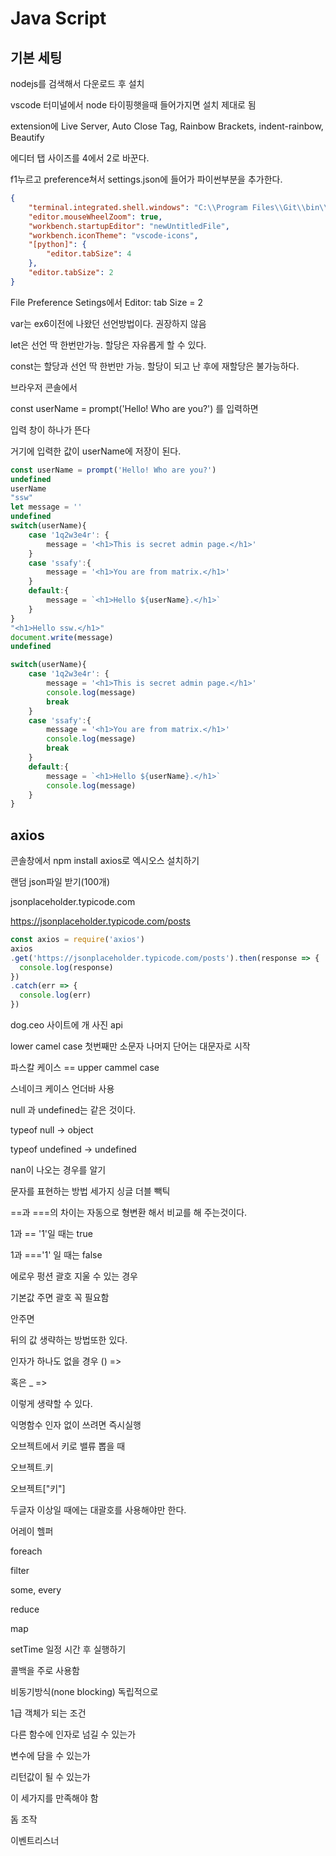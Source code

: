 # Java Script

## 기본 세팅

nodejs를 검색해서 다운로드 후 설치

vscode 터미널에서 node 타이핑햇을때 들어가지면 설치 제대로 됨

extension에 Live Server, Auto Close Tag, Rainbow Brackets, indent-rainbow, Beautify



에디터 탭 사이즈를 4에서 2로 바꾼다.

f1누르고 preference쳐서 settings.json에 들어가 파이썬부분을 추가한다.

```json
{
    "terminal.integrated.shell.windows": "C:\\Program Files\\Git\\bin\\bash.exe",
    "editor.mouseWheelZoom": true,
    "workbench.startupEditor": "newUntitledFile",
    "workbench.iconTheme": "vscode-icons",
    "[python]": {
        "editor.tabSize": 4
    },
    "editor.tabSize": 2
}
```

File Preference Setings에서 Editor: tab Size = 2





var는 ex6이전에 나왔던 선언방법이다. 권장하지 않음

let은 선언 딱 한번만가능. 할당은 자유롭게 할 수 있다.

const는 할당과 선언 딱 한번만 가능. 할당이 되고 난 후에 재할당은 불가능하다.



브라우저 콘솔에서

const userName = prompt('Hello! Who are you?') 를 입력하면

입력 창이 하나가 뜬다

거기에 입력한 값이 userName에 저장이 된다.



```js
const userName = prompt('Hello! Who are you?')
undefined
userName
"ssw"
let message = ''
undefined
switch(userName){
    case '1q2w3e4r': {
        message = '<h1>This is secret admin page.</h1>'
    }
    case 'ssafy':{
        message = '<h1>You are from matrix.</h1>'
    }
    default:{
        message = `<h1>Hello ${userName}.</h1>`
    }
}
"<h1>Hello ssw.</h1>"
document.write(message)
undefined
```



```js
switch(userName){
    case '1q2w3e4r': {
        message = '<h1>This is secret admin page.</h1>'
		console.log(message)
		break
    }
    case 'ssafy':{
        message = '<h1>You are from matrix.</h1>'
		console.log(message)
		break
    }
    default:{
        message = `<h1>Hello ${userName}.</h1>`
		console.log(message)
    }
}
```







## axios

콘솔창에서 npm install axios로 엑시오스 설치하기



랜덤 json파일 받기(100개)

jsonplaceholder.typicode.com

 https://jsonplaceholder.typicode.com/posts 

```js
const axios = require('axios')
axios
.get('https://jsonplaceholder.typicode.com/posts').then(response => {
  console.log(response)
})
.catch(err => {
  console.log(err)
})
```



dog.ceo 사이트에 개 사진 api



lower camel case 첫번째만 소문자 나머지 단어는 대문자로 시작

파스칼 케이스 == upper cammel case

스네이크 케이스 언더바 사용

null 과 undefined는 같은 것이다.

typeof null -> object

typeof undefined -> undefined

nan이 나오는 경우를 알기

문자를 표현하는 방법 세가지 싱글 더블 빽틱

==과 ===의 차이는 자동으로 형변환 해서 비교를 해 주는것이다.

1과 == '1'일 때는 true

1과 ==='1' 일 때는 false





에로우 펑션 괄호 지울 수 있는 경우

기본값 주면 괄호 꼭 필요함

안주면 

뒤의 값 생략하는 방법또한 있다.



인자가 하나도 없을 경우 () => 

혹은 _ =>

이렇게 생략할 수 있다.



익명함수 인자 없이 쓰려면 즉시실행

오브젝트에서 키로 밸류 뽑을 때

오브젝트.키

오브젝트["키"]

두글자 이상일 때에는 대괄호를 사용해야만 한다.



어레이 헬퍼

foreach

filter

some, every

reduce

map



setTime 일정 시간 후 실행하기

콜백을 주로 사용함

비동기방식(none blocking) 독립적으로 



1급 객체가 되는 조건

다른 함수에 인자로 넘길 수 있는가

변수에 담을 수 있는가

리턴값이 될 수 있는가

이 세가지를 만족해야 함



돔 조작

이벤트리스너





